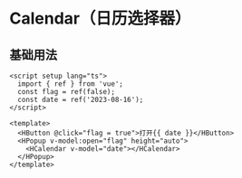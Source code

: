 # Calendar（日历选择器）
<t-frame src='https://guanghuijs.gitee.io/ghui-next/#/calendar' />

## 基础用法
```vue
<script setup lang="ts">
  import { ref } from 'vue';
  const flag = ref(false);
  const date = ref('2023-08-16');
</script>

<template>
  <HButton @click="flag = true">打开{{ date }}</HButton>
  <HPopup v-model:open="flag" height="auto">
    <HCalendar v-model="date"></HCalendar>
  </HPopup>
</template>
```

